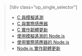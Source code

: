 > [!div class="op_single_selector"]
> * [C 與模擬遙測](../articles/iot-suite/iot-suite-v1-raspberry-pi-kit-c-get-started-simulator.md)
> * [C 與實際感應器](../articles/iot-suite/iot-suite-v1-raspberry-pi-kit-c-get-started-basic.md)
> * [C 實作韌體更新](../articles/iot-suite/iot-suite-v1-raspberry-pi-kit-c-get-started-advanced.md)
> * [使用模擬遙測的 Node.js](../articles/iot-suite/iot-suite-v1-raspberry-pi-kit-node-get-started-simulator.md)
> * [使用實際感應器的 Node.js](../articles/iot-suite/iot-suite-v1-raspberry-pi-kit-node-get-started-basic.md)
> * [Node.js 實作韌體更新](../articles/iot-suite/iot-suite-v1-raspberry-pi-kit-node-get-started-advanced.md)
